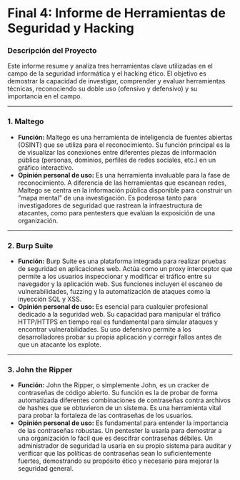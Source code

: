 # Final 4: Informe de Herramientas de Seguridad y Hacking

### Descripción del Proyecto
Este informe resume y analiza tres herramientas clave utilizadas en el campo de la seguridad informática y el hacking ético. El objetivo es demostrar la capacidad de investigar, comprender y evaluar herramientas técnicas, reconociendo su doble uso (ofensivo y defensivo) y su importancia en el campo.

---

### 1. Maltego

* **Función:** Maltego es una herramienta de inteligencia de fuentes abiertas (OSINT) que se utiliza para el reconocimiento. Su función principal es la de visualizar las conexiones entre diferentes piezas de información pública (personas, dominios, perfiles de redes sociales, etc.) en un gráfico interactivo.
* **Opinión personal de uso:** Es una herramienta invaluable para la fase de reconocimiento. A diferencia de las herramientas que escanean redes, Maltego se centra en la información pública disponible para construir un "mapa mental" de una investigación. Es poderosa tanto para investigadores de seguridad que rastrean la infraestructura de atacantes, como para pentesters que evalúan la exposición de una organización.

---

### 2. Burp Suite

* **Función:** Burp Suite es una plataforma integrada para realizar pruebas de seguridad en aplicaciones web. Actúa como un proxy interceptor que permite a los usuarios inspeccionar y modificar el tráfico entre su navegador y la aplicación web. Sus funciones incluyen el escaneo de vulnerabilidades, fuzzing y la automatización de ataques como la inyección SQL y XSS.
* **Opinión personal de uso:** Es esencial para cualquier profesional dedicado a la seguridad web. Su capacidad para manipular el tráfico HTTP/HTTPS en tiempo real es fundamental para simular ataques y encontrar vulnerabilidades. Su uso defensivo permite a los desarrolladores probar su propia aplicación y corregir fallos antes de que un atacante los explote.

---

### 3. John the Ripper

* **Función:** John the Ripper, o simplemente John, es un cracker de contraseñas de código abierto. Su función es la de probar de forma automatizada diferentes combinaciones de contraseñas contra archivos de hashes que se obtuvieron de un sistema. Es una herramienta vital para probar la fortaleza de las contraseñas de los usuarios.
* **Opinión personal de uso:** Es fundamental para entender la importancia de las contraseñas robustas. Un pentester la usaría para demostrar a una organización lo fácil que es descifrar contraseñas débiles. Un administrador de seguridad la usaría en su propio sistema para auditar y verificar que las políticas de contraseñas sean lo suficientemente fuertes, demostrando su propósito ético y necesario para mejorar la seguridad general.
